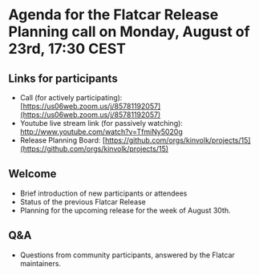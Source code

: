 # Agenda for the Flatcar Release Planning call on Monday, August of 23rd, 17:30 CEST

## Links for participants
- Call (for actively participating): [https://us06web.zoom.us/j/85781192057](https://us06web.zoom.us/j/85781192057)
- Youtube live stream link (for passively watching): http://www.youtube.com/watch?v=TfmiNy5020g
- Release Planning Board: [https://github.com/orgs/kinvolk/projects/15](https://github.com/orgs/kinvolk/projects/15)

## Welcome
- Brief introduction of new participants or attendees
- Status of the previous Flatcar Release
- Planning for the upcoming release for the week of August 30th.

## Q&A
- Questions from community participants, answered by the Flatcar maintainers.

